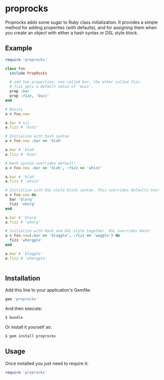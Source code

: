 proprocks
=========

Proprocks adds some sugar to Ruby class initialization. It provides a simple
method for adding properties (with defaults), and for assigning them when you 
create an object with either a hash syntax or DSL style block. 

## Example

```ruby
require 'proprocks'

class Foo
  include PropRocks

  # add two properties, one called bar, the other called fizz. 
  # fizz gets a default value of 'buzz'.
  prop :bar
  prop :fizz, 'buzz'
end

# Basics
a = Foo.new

a.bar # nil
a.fizz # 'buzz'

# Initialize with hash syntax
a = Foo.new :bar => 'blah'

a.bar # 'blah'
a.fizz # 'buzz'

# Hash syntax overrides default!
a = Foo.new :bar => 'blah', :fizz => 'whizz'

a.bar # 'blah'
a.fizz # 'whizz'

# Initialize with DSL-style block syntax. This overrides defaults too!
a = Foo.new do
  bar 'blorg'
  fizz 'whorg'
end

a.bar # 'blorg'
a.fizz # 'whorg'

# Initialize with Hash and DSL-style together. DSL overrides Hash!
a = Foo.new(:bar => 'blaggle', :fizz => 'waggle') do
  fizz 'whorggle'
end

a.bar # 'blaggle'
a.fizz # 'whorggle'
  
```

## Installation

Add this line to your application's Gemfile:

```ruby
gem 'proprocks'
```

And then execute:

```bash
$ bundle
```

Or install it yourself as:

```bash
$ gem install proprocks
```

## Usage

Once installed you just need to require it:

```ruby
require 'proprocks'
```
